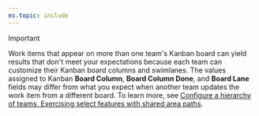 ```yaml
---
ms.topic: include
---
```

 
> [!IMPORTANT]   
> Work items that appear on more than one team's Kanban board can yield results that don't meet your expectations because each team can customize their Kanban board columns and swimlanes. The values assigned to Kanban **Board Column**, **Board Column Done**, and **Board Lane** fields may differ from what you expect when another team updates the work item from a different board. To learn more, see [Configure a hierarchy of teams, Exercising select features with shared area paths](../plans/configure-hierarchical-teams.md#op-issues).
 
